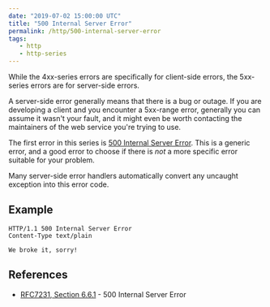 ```yaml
---
date: "2019-07-02 15:00:00 UTC"
title: "500 Internal Server Error"
permalink: /http/500-internal-server-error
tags:
   - http
   - http-series
---
```


While the 4xx-series errors are specifically for client-side errors, the
5xx-series errors are for server-side errors.

A server-side error generally means that there is a bug or outage. If you are
developing a client and you encounter a 5xx-range error, generally you can
assume it wasn't your fault, and it might even be worth contacting the
maintainers of the web service you're trying to use.

The first error in this series is [500 Internal Server Error][1]. This is a
generic error, and a good error to choose if there is _not_ a more specific
error suitable for your problem.

Many server-side error handlers automatically convert any uncaught exception
into this error code.

Example
-------

```http
HTTP/1.1 500 Internal Server Error
Content-Type text/plain

We broke it, sorry!
```

References
----------

* [RFC7231, Section 6.6.1][1] - 500 Internal Server Error

[1]: https://tools.ietf.org/html/rfc7231#section-6.6.1 "500 Internal Server Error"
